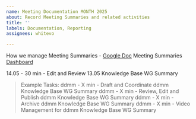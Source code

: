 ```yaml
---
name: Meeting Documentation MONTH 2025
about: Record Meeting Summaries and related activities
title: ''
labels: Documentation, Reporting
assignees: whitevo

---
```


How we manage Meeting Summaries - [Google Doc](https://docs.google.com/document/d/1nT2f4Mo5ySK26W6r2zNLMY-uDKiRNdNRXLzykONUIR4)
Meeting Summaries [Dashboard](https://archives-dashboard.netlify.app/search?tab=meetings&workgroup=96f6ef88-5285-4ec6-8fe4-f2ab0347be00&search=knowled)

14.05 - 30 min - Edit and Review 13.05 Knowledge Base WG Summary

> Example Tasks:
> ddmm - X min - Draft and Coordinate ddmm Knowledge Base WG Summary
> ddmm - X min - Review, Edit and Publish ddmm Knowledge Base WG Summary
> ddmm - X min - Archive ddmm Knowledge Base WG Summary
> ddmm - X min - Video Management for ddmm Knowledge Base WG Summary
